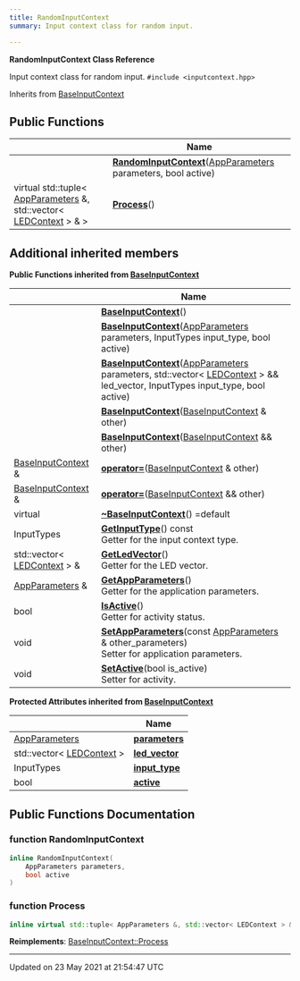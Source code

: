 ```yaml
---
title: RandomInputContext
summary: Input context class for random input.  

---
```


**RandomInputContext Class Reference**


Input context class for random input. 
`#include <inputcontext.hpp>`

Inherits from [BaseInputContext](classes/classbaseinputcontext/)

## Public Functions

|                | Name           |
| -------------- | -------------- |
| | **[RandomInputContext](classes/classrandominputcontext/#function-randominputcontext)**([AppParameters](classes/structappparameters/) parameters, bool active) |
| virtual std::tuple< [AppParameters](classes/structappparameters/) &, std::vector< [LEDContext](classes/classledcontext/) > & > | **[Process](classes/classrandominputcontext/#function-process)**() |

## Additional inherited members

**Public Functions inherited from [BaseInputContext](classes/classbaseinputcontext/)**

|                | Name           |
| -------------- | -------------- |
| | **[BaseInputContext](classes/classbaseinputcontext/#function-baseinputcontext)**() |
| | **[BaseInputContext](classes/classbaseinputcontext/#function-baseinputcontext)**([AppParameters](classes/structappparameters/) parameters, InputTypes input_type, bool active) |
| | **[BaseInputContext](classes/classbaseinputcontext/#function-baseinputcontext)**([AppParameters](classes/structappparameters/) parameters, std::vector< [LEDContext](classes/classledcontext/) > && led_vector, InputTypes input_type, bool active) |
| | **[BaseInputContext](classes/classbaseinputcontext/#function-baseinputcontext)**([BaseInputContext](classes/classbaseinputcontext/) & other) |
| | **[BaseInputContext](classes/classbaseinputcontext/#function-baseinputcontext)**([BaseInputContext](classes/classbaseinputcontext/) && other) |
| [BaseInputContext](classes/classbaseinputcontext/) & | **[operator=](classes/classbaseinputcontext/#function-operator=)**([BaseInputContext](classes/classbaseinputcontext/) & other) |
| [BaseInputContext](classes/classbaseinputcontext/) & | **[operator=](classes/classbaseinputcontext/#function-operator=)**([BaseInputContext](classes/classbaseinputcontext/) && other) |
| virtual | **[~BaseInputContext](classes/classbaseinputcontext/#function-~baseinputcontext)**() =default |
| InputTypes | **[GetInputType](classes/classbaseinputcontext/#function-getinputtype)**() const<br>Getter for the input context type.  |
| std::vector< [LEDContext](classes/classledcontext/) > & | **[GetLedVector](classes/classbaseinputcontext/#function-getledvector)**()<br>Getter for the LED vector.  |
| [AppParameters](classes/structappparameters/) & | **[GetAppParameters](classes/classbaseinputcontext/#function-getappparameters)**()<br>Getter for the application parameters.  |
| bool | **[IsActive](classes/classbaseinputcontext/#function-isactive)**()<br>Getter for activity status.  |
| void | **[SetAppParameters](classes/classbaseinputcontext/#function-setappparameters)**(const [AppParameters](classes/structappparameters/) & other_parameters)<br>Setter for application parameters.  |
| void | **[SetActive](classes/classbaseinputcontext/#function-setactive)**(bool is_active)<br>Setter for activity.  |

**Protected Attributes inherited from [BaseInputContext](classes/classbaseinputcontext/)**

|                | Name           |
| -------------- | -------------- |
| [AppParameters](classes/structappparameters/) | **[parameters](classes/classbaseinputcontext/#variable-parameters)**  |
| std::vector< [LEDContext](classes/classledcontext/) > | **[led_vector](classes/classbaseinputcontext/#variable-led_vector)**  |
| InputTypes | **[input_type](classes/classbaseinputcontext/#variable-input_type)**  |
| bool | **[active](classes/classbaseinputcontext/#variable-active)**  |


## Public Functions Documentation

### function RandomInputContext

```cpp
inline RandomInputContext(
    AppParameters parameters,
    bool active
)
```


### function Process

```cpp
inline virtual std::tuple< AppParameters &, std::vector< LEDContext > & > Process()
```


**Reimplements**: [BaseInputContext::Process](classes/classbaseinputcontext/#function-process)


-------------------------------

Updated on 23 May 2021 at 21:54:47 UTC
